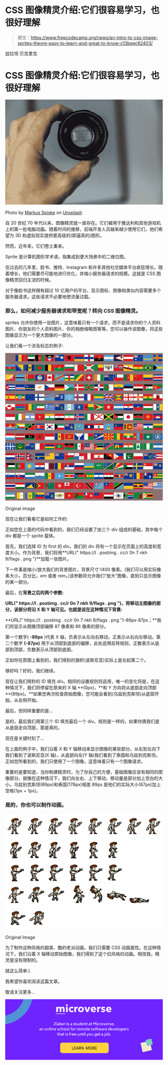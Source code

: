 # CSS 图像精灵介绍:它们很容易学习，也很好理解

> 原文：<https://www.freecodecamp.org/news/an-intro-to-css-image-sprites-theyre-easy-to-learn-and-great-to-know-c13beec82403/>

兹拉坦·贝克里克

# CSS 图像精灵介绍:它们很容易学习，也很好理解

![0*Y3Jm8RwAhxFsx34-](img/73026c0f2f79b5b8459cad594162eef3.png)

Photo by [Markus Spiske](https://unsplash.com/@markusspiske?utm_source=medium&utm_medium=referral) on [Unsplash](https://unsplash.com?utm_source=medium&utm_medium=referral)

自 20 世纪 70 年代以来，图像精灵就一直存在。它们被用于雅达利和其他游戏机上的第一批电脑动画。随着时间的推移，前端开发人员越来越少使用它们，他们希望为 3D 和虚拟现实提供更高级的(即逼真的)图形。

然而，近年来，它们卷土重来。

Sprite 是计算机图形学术语，指集成到更大场景中的二维位图。

在过去的几年里，脸书、推特、Instagram 和许多其他社交媒体平台疯狂增长。随着增长，他们需要尽可能地进行优化，并缩小服务器请求的规模。这就是 CSS 图像精灵回归主流的时候。

对于像脸书这样拥有超过 10 亿用户的平台，显示图标、图像和类似内容需要多个服务器请求。这些请求不必要地使流量过载。

### 那么，如何减少服务器请求和带宽呢？转向 CSS 图像精灵。

sprites 允许你使用一张图片，这意味着只有一个请求，而不是请求你的个人资料图片、你朋友的个人资料图片、你的相册缩略图等等。您可以操作该图像，将这些图像显示为一个更大图像的一部分。

让我们看一个涉及标志的例子:

![1*pc6EbbKjoFzSbVCMiA8OOQ](img/006489580735181199ca81431c1bf95d.png)

Original image

现在让我们看看它是如何工作的:

正如您在上面的代码中看到的，我们已经设置了由三个 div 组成的基础，其中每个 div 都是一个 sprite 载体。

首先，我们选择 ID 为 first 的 div。我们的 div 将有一个显示在页面上的高度和宽度大小。作为背景，我们将用**URL(" https://I . postimg . cc/r 0n 7 nkh 9/flags . png ")**加载一张图片。

下一件事是缩小/放大我们的背景图片，背景尺寸:1400 像素。(我们可以用实际像素大小，百分比，em 或者 rem。)该参数将允许我们“放大”图像，直到只显示图像的某一部分。

最后，在**背景之后的两个参数:**

**URL(" https://I . postimg . cc/r 0n 7 nkh 9/flags . png ")，**将移动主图像的部分，该部分将沿 X 和 Y 轴可见。也就是说在这种情况下**背景:**

**URL(" https://I . postimg . cc/r 0n 7 nkh 9/flags . png ")-86px-87px；**我们将显示从图像顶部偏移 87 像素和 86 像素的部分。

第一个数字( **-86px** )代表 X 轴，负表示从左向右移动，正表示从右向左移动。第二个数字 **(-87px)** 用于从顶部到底部的偏移，此处适用反转规则，正数表示从底部到顶部，负数表示从顶部到底部。

正如你在原图上看到的，我们得到的旗帜(波斯尼亚)实际上是左起第二个。

够好吗？好的，我们继续。

现在让我们用秒的 ID 填充 div。相同的设置规则将适用，唯一的变化将是，在这种情况下，我们将停留在原来的 X 轴 **(0px)，**和 Y 方向将从底部走向顶部 **(89px)。**如果您再次检查原始图像，您可能会看到(乌兹别克斯坦)从底部开始，从左侧开始。

最后，但同样重要的是…

是的，最后我们用第三个 ID 填充最后一个 div。规则是一样的，如果你猜我们是从底层走向顶层，那是真的。

现在是关键时刻了…

在上面的例子中，我们沿着 X 和 Y 轴移动来显示图像的某些部分。从右到左向下我们看到了波斯尼亚(X 轴)，从底部向左(Y 轴)我们看到了泰国和乌兹别克斯坦。正如您所看到的，我们只使用了一个图像，这意味着只有一个图像请求。

重要的是要知道，当你构建精灵时，为了你自己的方便，基础图像应该有相同的图像部分。就像在这种情况下，我们向左右、上下移动，移动量是部分加上空白的大小。乌兹别克斯坦(89px)和泰国(178px)相差 89px 是他们的实际大小(87px)加上空格(1px + 1px)。

### 是的，你也可以制作动画。

![1*hnEOIUREyM1xmpIxNntrcg](img/bc392882eaf5979be7e3e32af23424fa.png)

Original Image

为了制作这种风格的甜美、酷的老派动画，我们只需要 CSS 动画属性。在这种情况下，我们沿着 X 轴移动原始图像，我们得到了这个旧风格的动画。相信我，精灵是没有限制的。

就这么简单:)

我希望你喜欢阅读这篇文章。

敬请关注更多…

![1*tEK16gxQMCiapg2WWIz2Uw](img/81c8f7fe1d9c20e957dcf399845d294d.png)